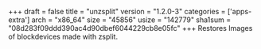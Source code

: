 +++
draft = false
title = "unzsplit"
version = "1.2.0-3"
categories = ['apps-extra']
arch = "x86_64"
size = "45856"
usize = "142779"
sha1sum = "08d283f09ddd390ac4d90dbef6044229cb8e05fc"
+++
Restores Images of blockdevices made with zsplit.